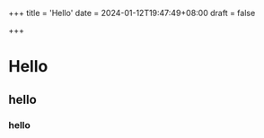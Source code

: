 +++
title = 'Hello'
date = 2024-01-12T19:47:49+08:00
draft = false

+++





# Hello



## hello



### hello
